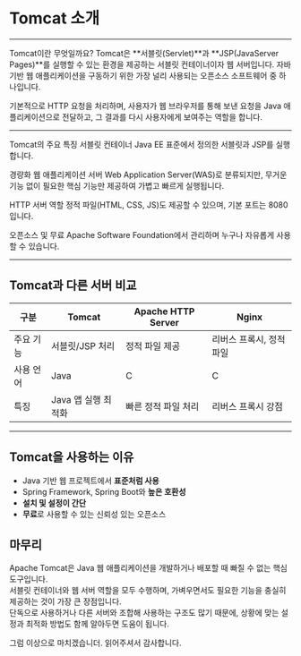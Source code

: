 # Tomcat 소개

---

Tomcat이란 무엇일까요?
Tomcat은 **서블릿(Servlet)**과 **JSP(JavaServer Pages)**를 실행할 수 있는 환경을 제공하는 서블릿 컨테이너이자 웹 서버입니다.
자바 기반 웹 애플리케이션을 구동하기 위한 가장 널리 사용되는 오픈소스 소프트웨어 중 하나입니다.

기본적으로 HTTP 요청을 처리하며, 사용자가 웹 브라우저를 통해 보낸 요청을 Java 애플리케이션으로 전달하고, 그 결과를 다시 사용자에게 보여주는 역할을 합니다.

---

Tomcat의 주요 특징
서블릿 컨테이너
Java EE 표준에서 정의한 서블릿과 JSP를 실행합니다.

경량화 웹 애플리케이션 서버
Web Application Server(WAS)로 분류되지만, 무거운 기능 없이 필요한 핵심 기능만 제공하여 가볍고 빠르게 실행됩니다.

HTTP 서버 역할
정적 파일(HTML, CSS, JS)도 제공할 수 있으며, 기본 포트는 8080입니다.

오픈소스 및 무료
Apache Software Foundation에서 관리하며 누구나 자유롭게 사용할 수 있습니다.

---

## Tomcat과 다른 서버 비교

| 구분        | Tomcat             | Apache HTTP Server | Nginx                  |
|-------------|-------------------|--------------------|-----------------------|
| 주요 기능   | 서블릿/JSP 처리    | 정적 파일 제공      | 리버스 프록시, 정적 파일 |
| 사용 언어   | Java              | C                  | C                     |
| 특징        | Java 앱 실행 최적화 | 빠른 정적 파일 처리  | 리버스 프록시 강점        |

---

## Tomcat을 사용하는 이유

- Java 기반 웹 프로젝트에서 **표준처럼 사용**
- Spring Framework, Spring Boot와 **높은 호환성**
- **설치 및 설정이 간단**
- **무료**로 사용할 수 있는 신뢰성 있는 오픈소스

## 마무리

Apache Tomcat은 Java 웹 애플리케이션을 개발하거나 배포할 때 빠질 수 없는 핵심 도구입니다.  
서블릿 컨테이너와 웹 서버 역할을 모두 수행하며, 가벼우면서도 필요한 기능을 충실히 제공하는 것이 가장 큰 장점입니다.  
단독으로 사용하거나 다른 서버와 조합해 사용하는 구조도 많기 때문에, 상황에 맞는 설정과 최적화 방법도 함께 알아두면 도움이 됩니다.

그럼 이상으로 마치겠습니더. 읽어주셔서 감사합니다.
